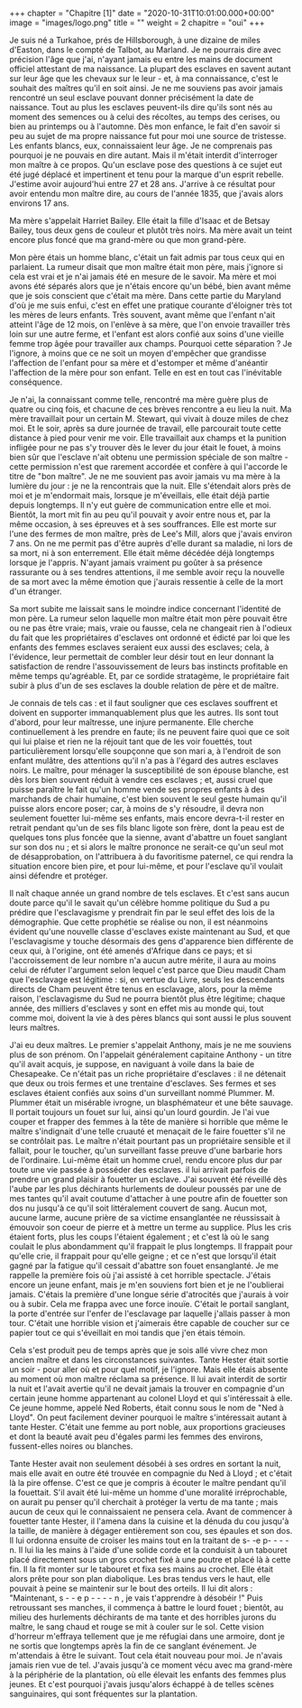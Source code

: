 +++
chapter = "Chapitre [1]"
date = "2020-10-31T10:01:00.000+00:00"
image = "images/logo.png"
title = ""
weight = 2
chapitre = "oui"
+++ 


Je suis né a Turkahoe, prés de Hillsborough, à une dizaine de miles d'Easton, dans le compté de Talbot, au Marland. Je ne pourrais dire avec précision l'âge que j'ai, n'ayant jamais eu entre les mains de document officiel attestant de ma naissance. La plupart des esclaves en savent autant sur leur âge que les chevaux sur le leur - et, à ma connaissance, c'est le souhait des maîtres qu'il en soit ainsi. Je ne me souviens pas avoir jamais rencontré un seul esclave pouvant donner précisément la date de naissance. Tout au plus les esclaves peuvent-ils dire qu'ils sont nés au moment des semences ou à celui des récoltes, au temps des cerises, ou bien au printemps ou à l'automne. Dès mon enfance, le fait d'en savoir si peu au sujet de ma propre naissance fut pour moi une source de tristesse. Les enfants blancs, eux, connaissaient leur âge. Je ne comprenais pas pourquoi je ne pouvais en dire autant. Mais il m'était interdit d'interroger mon maître à ce propos. Qu'un esclave pose des questions à ce sujet eut été jugé déplacé et impertinent et tenu pour la marque d'un esprit rebelle. J'estime avoir aujourd'hui entre 27 et 28 ans. J'arrive à ce résultat pour avoir entendu mon maître dire, au cours de l'année 1835, que j'avais alors environs 17 ans.       
    
Ma mère s'appelait Harriet Bailey. Elle était la fille d'Isaac et de Betsay Bailey, tous deux gens de couleur et plutôt très noirs. Ma mère avait un teint encore plus foncé que ma grand-mère ou que mon grand-père.
    
Mon père étais un homme blanc, c'était un fait admis par tous ceux qui en parlaient. La rumeur disait que mon maître était mon père, mais j'ignore si cela est vrai et je n'ai jamais été en mesure de le savoir. Ma mère et moi avons été séparés alors que je n'étais encore qu'un bébé, bien avant même que je sois conscient que c'était ma mère. Dans cette partie du Maryland d'où je me suis enfui, c'est en effet une pratique courante d'éloigner très tot les mères de leurs enfants. Très souvent, avant même que l'enfant n'ait atteint l'âge de 12 mois, on l'enlève à sa mère, que l'on envoie travailler très loin sur une autre ferme, et l'enfant est alors confié aux soins d'une vieille femme trop âgée pour travailler aux champs. Pourquoi cette séparation ? Je l'ignore, à moins que ce ne soit un moyen d'empêcher que grandisse l'affection de l'enfant pour sa mère et d'estomper et même d'anéantir l'affection de la mère pour son enfant. Telle en est en tout cas l'inévitable conséquence. 
    
Je n'ai, la connaissant comme telle, rencontré ma mère guère plus de quatre ou cinq fois, et chacune de ces brèves rencontre a eu lieu la nuit. Ma mère travaillait pour un certain M. Stewart, qui vivait à douze miles de chez moi. Et le soir, après sa dure journée de travail, elle parcourait toute cette distance à pied pour venir me voir. Elle travaillait aux champs et la punition infligée pour ne pas s'y trouver dès le lever du jour était le fouet, à moins bien sûr que l'esclave n'ait obtenu une permission spéciale de son maître - cette permission n'est que rarement accordée et confère à qui l'accorde le titre de "bon maître". Je ne me souvient pas avoir jamais vu ma mère à la lumière du jour : je ne la rencontrais que la nuit. Elle s'étendait alors près de moi et je m'endormait mais, lorsque je m'éveillais, elle était déjà partie depuis longtemps. Il n'y eut guère de communication entre elle et moi. Bientôt, la mort mit fin au peu qu'il pouvait y avoir entre nous et, par la même occasion, à ses épreuves et à ses souffrances. Elle est morte sur l'une des fermes de mon maître, près de Lee's Mill, alors que j'avais environ 7 ans. On ne me permit pas d'être auprès d'elle durant sa maladie, ni lors de sa mort, ni à son enterrement. Elle était même décédée déjà longtemps lorsque je l'appris. N'ayant jamais vraiment pu goûter à sa présence rassurante ou à ses tendres attentions, il me semble avoir reçu la nouvelle de sa mort avec la même émotion que j'aurais ressentie à celle de la mort d'un étranger. 
    
Sa mort subite me laissait sans le moindre indice concernant l'identité de mon père. La rumeur selon laquelle mon maître était mon père pouvait être ou ne pas être vraie; mais, vraie ou fausse, cela ne changeait rien à l'odieux du fait que les propriétaires d'esclaves ont ordonné et édicté par loi que les enfants des femmes esclaves seraient eux aussi des esclaves; cela, à l'évidence, leur permettait de combler leur désir tout en leur donnant la satisfaction de rendre l'assouvissement de leurs bas instincts profitable en même temps qu'agréable. Et, par ce sordide stratagème, le propriétaire fait subir à plus d'un de ses esclaves la double relation de père et de maître. 
    
Je connais de tels cas : et il faut souligner que ces esclaves souffrent et doivent en supporter immanquablement plus que les autres. Ils sont tout d'abord, pour leur maîtresse, une injure permanente. Elle cherche continuellement à les prendre en faute; ils ne peuvent faire quoi que ce soit qui lui plaise et rien ne la réjouit tant que de les voir fouettés, tout particulièrement lorsqu'elle soupçonne que son mari a, à l'endroit de son enfant mulâtre, des attentions qu'il n'a pas à l'égard des autres esclaves noirs. Le maître, pour ménager la susceptibilité de son épouse blanche, est dès lors bien souvent réduit à vendre ces esclaves ; et, aussi cruel que puisse paraître le fait qu'un homme vende ses propres enfants à des marchands de chair humaine, c'est bien souvent le seul geste humain qu'il puisse alors encore poser; car, à moins de s'y résoudre, il devra non seulement fouetter lui-même ses enfants, mais encore devra-t-il rester en retrait pendant qu'un de ses fils blanc ligote son frère, dont la peau est de quelques tons plus foncée que la sienne, avant d'abattre un fouet sanglant sur son dos nu ; et si alors le maître prononce ne serait-ce qu'un seul mot de désapprobation, on l'attribuera à du favoritisme paternel, ce qui rendra la situation encore bien pire, et pour lui-même, et pour l'esclave qu'il voulait ainsi défendre et protéger.
    
Il naît chaque année un grand nombre de tels esclaves. Et c'est sans aucun doute parce qu'il le savait qu'un célèbre homme politique du Sud a pu prédire que l'esclavagisme y prendrait fin par le seul effet des lois de la démographie. Que cette prophétie se réalise ou non, il est néanmoins évident qu'une nouvelle classe d'esclaves existe maintenant au Sud, et que l'esclavagisme y touche désormais des gens d'apparence bien différente de ceux qui, à l'origine, ont été amenés d'Afrique dans ce pays; et si l'accroissement de leur nombre n'a aucun autre mérite, il aura au moins celui de réfuter l'argument selon lequel c'est parce que Dieu maudit Cham que l'esclavage est légitime : si, en vertue du Livre, seuls les descendants directs de Cham peuvent être tenus en esclavage, alors, pour la même raison, l'esclavagisme du Sud ne pourra bientôt plus être légitime; chaque année, des milliers d'esclaves y sont en effet mis au monde qui, tout comme moi, doivent la vie à des pères blancs qui sont aussi le plus souvent leurs maîtres. 
    
J'ai eu deux maîtres. Le premier s'appelait Anthony, mais je ne me souviens plus de son prénom. On l'appelait généralement capitaine Anthony - un titre qu'il avait acquis, je suppose, en naviguant à voile dans la baie de Chesapeake. Ce n'était pas un riche propriétaire d'esclaves : il ne détenait que deux ou trois fermes et une trentaine d'esclaves. Ses fermes et ses esclaves étaient confiés aux soins d'un surveillant nommé Plummer. M. Plummer était un misérable ivrogne, un blasphémateur et une bête sauvage. Il portait toujours un fouet sur lui, ainsi qu'un lourd gourdin. Je l'ai vue couper et frapper des femmes à la tête de manière si horrible que même le maître s'indignait d'une telle cruauté et menaçait de le faire fouetter s'il ne se contrôlait pas. Le maître n'était pourtant pas un propriétaire sensible et il fallait, pour le toucher, qu'un surveillant fasse preuve d'une barbarie hors de l'ordinaire. Lui-même était un homme cruel, rendu encore plus dur par toute une vie passée à posséder des esclaves. il lui arrivait parfois de prendre un grand plaisir à fouetter un esclave. J'ai souvent été réveillé dès l'aube par les plus déchirants hurlements de douleur poussés par une de mes tantes qu'il avait coutume d'attacher à une poutre afin de fouetter son dos nu jusqu'à ce qu'il soit littéralement couvert de sang. Aucun mot, aucune larme, aucune prière de sa victime ensanglantée ne réussissait à émouvoir son coeur de pierre et à mettre un terme au supplice. Plus les cris étaient forts, plus les coups l'étaient également ; et c'est là où le sang coulait le plus abondamment qu'il frappait le plus longtemps. Il frappait pour qu'elle crie, il frappait pour qu'elle geigne ; et ce n'est que lorsqu'il était gagné par la fatigue qu'il cessait d'abattre son fouet ensanglanté. Je me rappelle la première fois où j'ai assisté à cet horrible spectacle. J'étais encore un jeune enfant, mais je m'en souviens fort bien et je ne l'oublierai jamais. C'étais la première d'une longue série d'atrocités que j'aurais à voir ou à subir. Cela me frappa avec une force inouïe. C'était le portail sanglant, la porte d'entrée sur l'enfer de l'esclavage par laquelle j'allais passer à mon tour. C'était une horrible vision et j'aimerais être capable de coucher sur ce papier tout ce qui s'éveillait en moi tandis que j'en étais témoin. 
    
Cela s'est produit peu de temps après que je sois allé vivre chez mon ancien maître et dans les circonstances suivantes. Tante Hester était sortie un soir - pour aller où et pour quel motif, je l'ignore. Mais elle étais absente au moment où mon maître réclama sa présence. Il lui avait interdit de sortir la nuit et l'avait avertie qu'il ne devait jamais la trouver en compagnie d'un certain jeune homme appartenant au colonel Lloyd et qui s'intéressait à elle. Ce jeune homme, appelé Ned Roberts, était connu sous le nom de "Ned à Lloyd". On peut facilement deviner pourquoi le maître s'intéressait autant à tante Hester. C'était une femme au port noble, aux proportions gracieuses et dont la beauté avait peu d'égales parmi les femmes des environs, fussent-elles noires ou blanches.
    
Tante Hester avait non seulement désobéi à ses ordres en sortant la nuit, mais elle avait en outre été trouvée en compagnie du Ned à Lloyd ; et c'était là la pire offense. C'est ce que je compris à écouter le maître pendant qu'il la fouettait. S'il avait été lui-même un homme d'une moralité irréprochable, on aurait pu penser qu'il cherchait à protéger la vertu de ma tante ; mais aucun de ceux qui le connaissaient ne pensera cela. Avant de commencer à fouetter tante Hester, il l'amena dans la cuisine et la dénuda du cou jusqu'à la taille, de manière à dégager entièrement son cou, ses épaules et son dos. Il lui ordonna ensuite de croiser les mains tout en la traitant de s- -e p- - - -n. Il lui lia les mains à l'aide d'une solide corde et la conduisit à un tabouret placé directement sous un gros crochet fixé à une poutre et placé là à cette fin. Il la fit monter sur le tabouret et fixa ses mains au crochet. Elle était alors prête pour son plan diabolique. Les bras tendus vers le haut, elle pouvait à peine se maintenir sur le bout des orteils. Il lui dit alors : "Maintenant, s - - e p - - - - n , je vais t'apprendre à désobéir !" Puis retroussant ses manches, il commença à battre le lourd fouet ; bientôt, au milieu des hurlements déchirants de ma tante et des horribles jurons du maître, le sang chaud et rouge se mit à couler sur le sol. Cette vision d'horreur m'effraya tellement que je me réfugiai dans une armoire, dont je ne sortis que longtemps après la fin de ce sanglant événement. Je m'attendais à être le suivant. Tout cela était nouveau pour moi. Je n'avais jamais rien vue de tel. J'avais jusqu'à ce moment vécu avec ma grand-mère à la périphérie de la plantation, où elle élevait les enfants des femmes plus jeunes. Et c'est pourquoi j'avais jusqu'alors échappé à de telles scènes sanguinaires, qui sont fréquentes sur la plantation.

